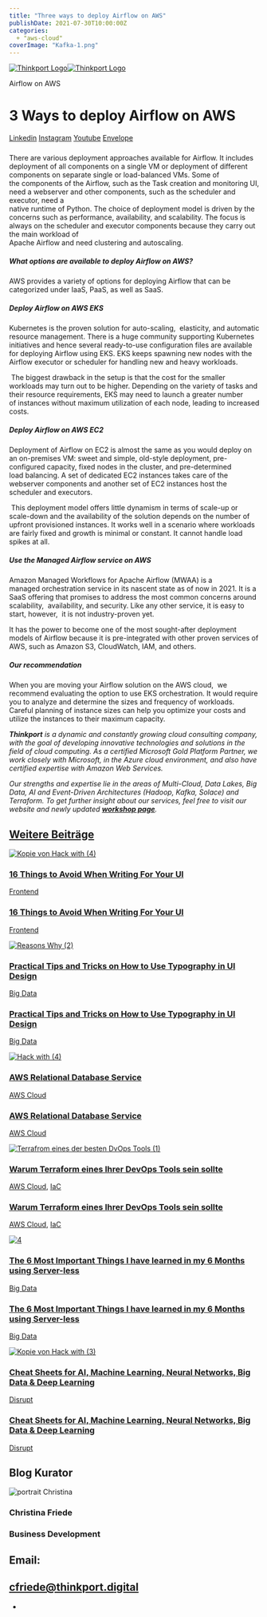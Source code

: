 ```yaml
---
title: "Three ways to deploy Airflow on AWS"
publishDate: 2021-07-30T10:00:00Z
categories: 
  + "aws-cloud"
coverImage: "Kafka-1.png"
---
```


 [![Thinkport Logo](images/Logo_horizontral_new-ovavzp5ztqmosy1yz1jrwr9fv5swhtoc0bky3tkc3g.png "Logo Bright Colours")](https://thinkport.digital)[![Thinkport Logo](images/Logo_horizontral_new-ovavzp5ztqmosy1yz1jrwr9fv5swhtoc0bky3tkc3g.png "Logo Bright Colours")](https://thinkport.digital)

Airflow on AWS

# 3 Ways to deploy Airflow on AWS

[Linkedin](https://www.linkedin.com/company/11759873) [Instagram](https://www.instagram.com/thinkport/) [Youtube](https://www.youtube.com/channel/UCnke3WYRT6bxuMK2t4jw2qQ) [Envelope](mailto:tdrechsel@thinkport.digital)[](#linksection)

#####   

There are various deployment approaches available for Airflow. It includes deployment of all components on a single VM or deployment of different components on separate single or load-balanced VMs. Some of the components of the Airflow, such as the Task creation and monitoring UI, need a webserver and other components, such as the scheduler and executor, need a  
native runtime of Python. The choice of deployment model is driven by the concerns such as performance, availability, and scalability. The focus is always on the scheduler and executor components because they carry out the main workload of  
Apache Airflow and need clustering and autoscaling.

  

##### **What options are available to deploy Airflow on AWS?** 

AWS provides a variety of options for deploying Airflow that can be categorized under IaaS, PaaS, as well as SaaS.

  

##### Deploy Airflow on AWS EKS

Kubernetes is the proven solution for auto-scaling,  elasticity, and automatic resource management. There is a huge community supporting Kubernetes initiatives and hence several ready-to-use configuration files are available for deploying Airflow using EKS. EKS keeps spawning new nodes with the Airflow executor or scheduler for handling new and heavy workloads.

 The biggest drawback in the setup is that the cost for the smaller workloads may turn out to be higher. Depending on the variety of tasks and their resource requirements, EKS may need to launch a greater number of instances without maximum utilization of each node, leading to increased costs.

  

##### Deploy Airflow on AWS EC2

Deployment of Airflow on EC2 is almost the same as you would deploy on an on-premises VM: sweet and simple, old-style deployment, pre-configured capacity, fixed nodes in the cluster, and pre-determined load balancing. A set of dedicated EC2 instances takes care of the webserver components and another set of EC2 instances host the scheduler and executors.

 This deployment model offers little dynamism in terms of scale-up or scale-down and the availability of the solution depends on the number of upfront provisioned instances. It works well in a scenario where workloads are fairly fixed and growth is minimal or constant. It cannot handle load spikes at all.

##### Use the Managed Airflow service on AWS

Amazon Managed Workflows for Apache Airflow (MWAA) is a managed orchestration service in its nascent state as of now in 2021. It is a SaaS offering that promises to address the most common concerns around scalability,  availability, and security. Like any other service, it is easy to start, however,  it is not industry-proven yet.

It has the power to become one of the most sought-after deployment models of Airflow because it is pre-integrated with other proven services of AWS, such as Amazon S3, CloudWatch, IAM, and others.  

  

##### Our recommendation

When you are moving your Airflow solution on the AWS cloud,  we recommend evaluating the option to use EKS orchestration. It would require you to analyze and determine the sizes and frequency of workloads. Careful planning of instance sizes can help you optimize your costs and utilize the instances to their maximum capacity.

_**Thinkport** is a dynamic and constantly growing cloud consulting company, with the goal of developing innovative technologies and solutions in the field of cloud computing. As a certified Microsoft Gold Platform Partner, we work closely with Microsoft, in the Azure cloud environment, and also have certified expertise with Amazon Web Services._

_Our strengths and expertise lie in the areas of Multi-Cloud, Data Lakes, Big Data, AI and Event-Driven Architectures (Hadoop, Kafka, Solace) and Terraform. To get further insight about our services, feel free to visit our website and newly updated [**workshop page**](https://thinkport.digital/cloud-excellence-workshops/)._

## [Weitere Beiträge](https://thinkport.digital/blog)

[![Kopie von Hack with (4)](images/Kopie-von-Hack-with-4.png "Kopie von Hack with (4)")](https://thinkport.digital/16-things-to-avoid-when-writing-for-your-ui/)

### [16 Things to Avoid When Writing For Your UI](https://thinkport.digital/16-things-to-avoid-when-writing-for-your-ui/ "16 Things to Avoid When Writing For Your UI")

[Frontend](https://thinkport.digital/category/frontend/)

### [16 Things to Avoid When Writing For Your UI](https://thinkport.digital/16-things-to-avoid-when-writing-for-your-ui/ "16 Things to Avoid When Writing For Your UI")

[Frontend](https://thinkport.digital/category/frontend/)

[![Reasons Why (2)](images/Reasons-Why-2.png "Reasons Why (2)")](https://thinkport.digital/practical-tips-and-tricks-on-how-to-use-typography-in-ui-design/)

### [Practical Tips and Tricks on How to Use Typography in UI Design](https://thinkport.digital/practical-tips-and-tricks-on-how-to-use-typography-in-ui-design/ "Practical Tips and Tricks on How to Use Typography in UI Design")

[Big Data](https://thinkport.digital/category/big-data/)

### [Practical Tips and Tricks on How to Use Typography in UI Design](https://thinkport.digital/practical-tips-and-tricks-on-how-to-use-typography-in-ui-design/ "Practical Tips and Tricks on How to Use Typography in UI Design")

[Big Data](https://thinkport.digital/category/big-data/)

[![Hack with (4)](images/Hack-with-4.png "Hack with (4)")](https://thinkport.digital/aws-rds/)

### [AWS Relational Database Service](https://thinkport.digital/aws-rds/ "AWS Relational Database Service")

[AWS Cloud](https://thinkport.digital/category/aws-cloud/)

### [AWS Relational Database Service](https://thinkport.digital/aws-rds/ "AWS Relational Database Service")

[AWS Cloud](https://thinkport.digital/category/aws-cloud/)

[![Terrafrom eines der besten DvOps Tools (1)](images/Terrafrom-eines-der-besten-DvOps-Tools-1-1024x696.png "Terraform_DevOps Tools")](https://thinkport.digital/warum-terraform-einer-ihrer-devops-tools-sein-sollte/)

### [Warum Terraform eines Ihrer DevOps Tools sein sollte](https://thinkport.digital/warum-terraform-einer-ihrer-devops-tools-sein-sollte/ "Warum Terraform eines Ihrer DevOps Tools sein sollte")

[AWS Cloud](https://thinkport.digital/category/aws-cloud/), [IaC](https://thinkport.digital/category/iac/)

### [Warum Terraform eines Ihrer DevOps Tools sein sollte](https://thinkport.digital/warum-terraform-einer-ihrer-devops-tools-sein-sollte/ "Warum Terraform eines Ihrer DevOps Tools sein sollte")

[AWS Cloud](https://thinkport.digital/category/aws-cloud/), [IaC](https://thinkport.digital/category/iac/)

[![4](images/4-2.png "4")](https://thinkport.digital/the-6-most-important-things-i-have-learned-in-my-6-months-using-server-less/)

### [The 6 Most Important Things I have learned in my 6 Months using Server-less](https://thinkport.digital/the-6-most-important-things-i-have-learned-in-my-6-months-using-server-less/ "The 6 Most Important Things I have learned in my 6 Months using Server-less")

[Big Data](https://thinkport.digital/category/big-data/)

### [The 6 Most Important Things I have learned in my 6 Months using Server-less](https://thinkport.digital/the-6-most-important-things-i-have-learned-in-my-6-months-using-server-less/ "The 6 Most Important Things I have learned in my 6 Months using Server-less")

[Big Data](https://thinkport.digital/category/big-data/)

[![Kopie von Hack with (3)](images/Kopie-von-Hack-with-3.png "Kopie von Hack with (3)")](https://thinkport.digital/cheat-sheets-for-ai-machine-learning-neural-networks-big-data-deep-learning/)

### [Cheat Sheets for AI, Machine Learning, Neural Networks, Big Data & Deep Learning](https://thinkport.digital/cheat-sheets-for-ai-machine-learning-neural-networks-big-data-deep-learning/ "Cheat Sheets for AI, Machine Learning, Neural Networks, Big Data & Deep Learning")

[Disrupt](https://thinkport.digital/category/disrupt/)

### [Cheat Sheets for AI, Machine Learning, Neural Networks, Big Data & Deep Learning](https://thinkport.digital/cheat-sheets-for-ai-machine-learning-neural-networks-big-data-deep-learning/ "Cheat Sheets for AI, Machine Learning, Neural Networks, Big Data & Deep Learning")

[Disrupt](https://thinkport.digital/category/disrupt/)

## Blog Kurator

![portrait Christina](images/Christina.png)

### Christina Friede

### Business Development

## Email:

## [cfriede@thinkport.digital](mailto:cfriede@thinkport.digital)

* [](https://www.linkedin.com/in/christina-friede-2a6426168/)
